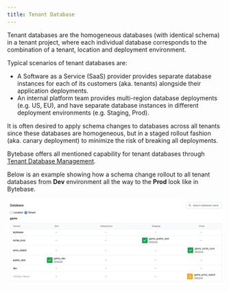 ```yaml
---
title: Tenant Database
---
```


Tenant databases are the homogeneous databases (with identical schema) in a tenant project, where each individual database corresponds to the combination of a tenant, location and deployment environment.

Typical scenarios of tenant databases are:

- A Software as a Service (SaaS) provider provides separate database instances for each of its customers (aka. tenants) alongside their application deployments.
- An internal platform team provides multi-region database deployments (e.g. US, EU), and have separate database instances in different deployment environments (e.g. Staging, Prod).

It is often desired to apply schema changes to databases across all tenants since these databases are homogeneous, but in a staged rollout fashion (aka. canary deployment) to minimize the risk of breaking all deployments.

Bytebase offers all mentioned capability for tenant databases through [Tenant Database Management](/docs/tenant-database-management). 

Below is an example showing how a schema change rollout to all tenant databases from **Dev** environment all the way to the **Prod** look like in Bytebase.

![tenant-matrix](/static/docs/tenant-matrix.png)
